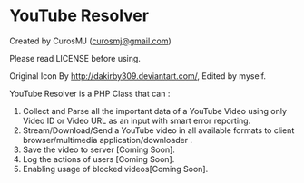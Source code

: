 YouTube Resolver
====================

Created by CurosMJ (curosmj@gmail.com)

Please read LICENSE before using.

Original Icon By http://dakirby309.deviantart.com/, Edited by myself.

YouTube Resolver is a PHP Class that can :

1. Collect and Parse all the important data of a YouTube Video using only Video ID or Video URL as an input with smart error reporting.
2. Stream/Download/Send a YouTube video in all available formats to client browser/multimedia application/downloader .
3. Save the video to server [Coming Soon].
4. Log the actions of users [Coming Soon].
5. Enabling usage of blocked videos[Coming Soon].
